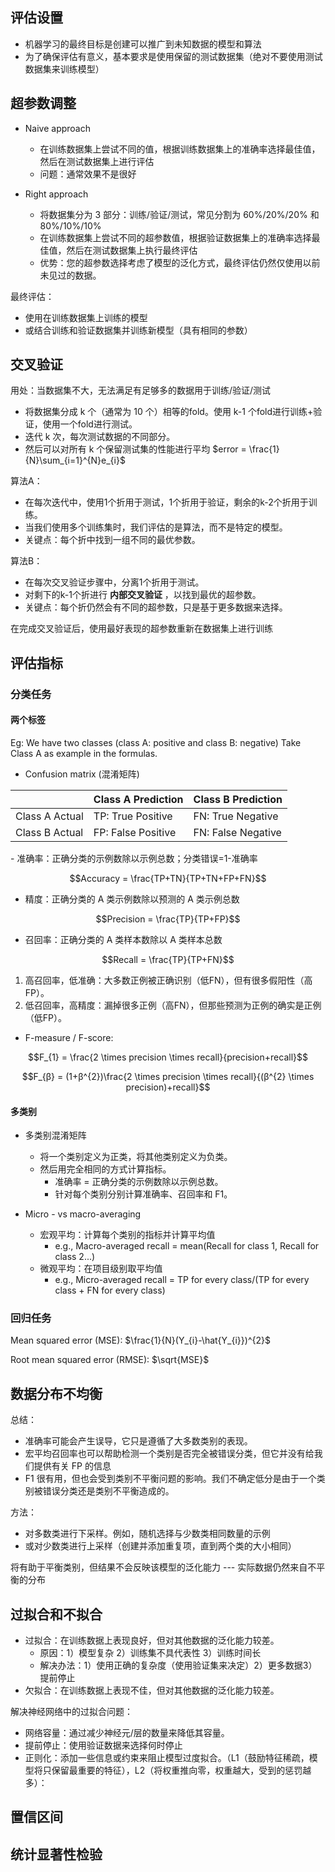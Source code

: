 ## 评估设置

- 机器学习的最终目标是创建可以推广到未知数据的模型和算法
- 为了确保评估有意义，基本要求是使用保留的测试数据集（绝对不要使用测试数据集来训练模型）

## 超参数调整

- Naive approach
	- 在训练数据集上尝试不同的值，根据训练数据集上的准确率选择最佳值，然后在测试数据集上进行评估
	- 问题：通常效果不是很好

- Right approach
	- 将数据集分为 3 部分：训练/验证/测试，常见分割为 60%/20%/20% 和 80%/10%/10%
	- 在训练数据集上尝试不同的超参数值，根据验证数据集上的准确率选择最佳值，然后在测试数据集上执行最终评估
	- 优势：您的超参数选择考虑了模型的泛化方式，最终评估仍然仅使用以前未见过的数据。


最终评估：
- 使用在训练数据集上训练的模型
- 或结合训练和验证数据集并训练新模型（具有相同的参数）

## 交叉验证

用处：当数据集不大，无法满足有足够多的数据用于训练/验证/测试


- 将数据集分成 k 个（通常为 10 个）相等的fold。使用 k-1 个fold进行训练+验证，使用一个fold进行测试。
- 迭代 k 次，每次测试数据的不同部分。
- 然后可以对所有 k 个保留测试集的性能进行平均  $error = \frac{1}{N}\sum_{i=1}^{N}e_{i}$

算法A：

- 在每次迭代中，使用1个折用于测试，1个折用于验证，剩余的k-2个折用于训练。
- 当我们使用多个训练集时，我们评估的是算法，而不是特定的模型。
- 关键点：每个折中找到一组不同的最优参数。

算法B：

- 在每次交叉验证步骤中，分离1个折用于测试。
- 对剩下的k-1个折进行 **内部交叉验证** ，以找到最优的超参数。
- 关键点：每个折仍然会有不同的超参数，只是基于更多数据来选择。

在完成交叉验证后，使用最好表现的超参数重新在数据集上进行训练

## 评估指标

### 分类任务

#### 两个标签
Eg: We have two classes (class A: positive and class B: negative) Take Class A as example in the formulas.

- Confusion matrix (混淆矩阵)
<div class="center-table" markdown>

|             | Class A Prediction    | Class B Prediction |
|----------------|-------|------------|
|Class A Actual |TP: True Positive|FN: True Negative|
|Class B Actual|FP: False Positive|FN: False Negative|

</div>
 - 准确率：正确分类的示例数除以示例总数；分类错误=1-准确率

$$Accuracy = \frac{TP+TN}{TP+TN+FP+FN}$$

- 精度：正确分类的 A 类示例数除以预测的 A 类示例总数

$$Precision = \frac{TP}{TP+FP}$$

- 召回率：正确分类的 A 类样本数除以 A 类样本总数

$$Recall = \frac{TP}{TP+FN}$$

1. 高召回率，低准确：大多数正例被正确识别（低FN），但有很多假阳性（高FP）。
2. 低召回率，高精度：漏掉很多正例（高FN），但那些预测为正例的确实是正例（低FP）。


- F-measure / F-score:

$$F_{1} = \frac{2 \times precision \times recall}{precision+recall}$$

$$F_{β} = (1+β^{2})\frac{2 \times precision \times recall}{(β^{2} \times precision)+recall}$$

#### 多类别

- 多类别混淆矩阵
	- 将一个类别定义为正类，将其他类别定义为负类。
	- 然后用完全相同的方式计算指标。
		- 准确率 = 正确分类的示例数除以示例总数。
		- 针对每个类别分别计算准确率、召回率和 F1。

- Micro - vs macro-averaging
	- 宏观平均：计算每个类别的指标并计算平均值
		- e.g., Macro-averaged recall = mean(Recall for class 1, Recall for class 2...)
	- 微观平均：在项目级别取平均值
		- e.g., Micro-averaged recall = TP for every class/(TP for every class + FN for every class)

### 回归任务

Mean squared error (MSE): $\frac{1}{N}(Y_{i}-\hat{Y_{i}})^{2}$

Root mean squared error (RMSE): $\sqrt{MSE}$

## 数据分布不均衡

总结：

- 准确率可能会产生误导，它只是遵循了大多数类别的表现。
- 宏平均召回率也可以帮助检测一个类别是否完全被错误分类，但它并没有给我们提供有关 FP 的信息
- F1 很有用，但也会受到类别不平衡问题的影响。我们不确定低分是由于一个类别被错误分类还是类别不平衡造成的。

方法：

- 对多数类进行下采样。例如，随机选择与少数类相同数量的示例
- 或对少数类进行上采样（创建并添加重复项，直到两个类的大小相同）

将有助于平衡类别，但结果不会反映该模型的泛化能力 --- 实际数据仍然来自不平衡的分布

## 过拟合和不拟合

- 过拟合：在训练数据上表现良好，但对其他数据的泛化能力较差。
	- 原因：1）模型复杂 2）训练集不具代表性 3）训练时间长
	- 解决办法：1）使用正确的复杂度（使用验证集来决定）2）更多数据3）提前停止
- 欠拟合：在训练数据上表现不佳，但对其他数据的泛化能力较差。


解决神经网络中的过拟合问题：

- 网络容量：通过减少神经元/层的数量来降低其容量。 
- 提前停止：使用验证数据来选择何时停止 
- 正则化：添加一些信息或约束来阻止模型过度拟合。（L1（鼓励特征稀疏，模型将只保留最重要的特征），L2（将权重推向零，权重越大，受到的惩罚越多）：

## 置信区间

## 统计显著性检验

